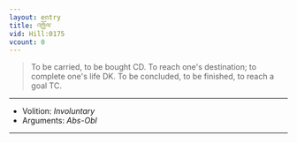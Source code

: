 ```yaml
---
layout: entry
title: འཁྱོལ་
vid: Hill:0175
vcount: 0
---
```

> To be carried, to be bought CD\. To reach one's destination; to complete one's life DK\. To be concluded, to be finished, to reach a goal TC\.

---
* Volition: _Involuntary_
* Arguments: _Abs-Obl_

---

